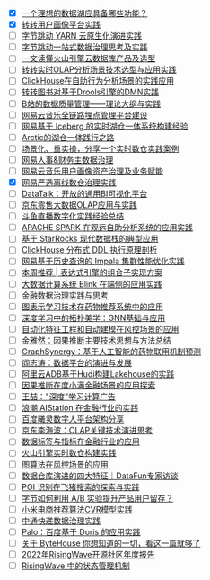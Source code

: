 - [x] [一个理想的数据湖应具备哪些功能？](https://smartsi.blog.csdn.net/article/details/132332451)
- [x] [转转用户画像平台实践](https://smartsi.blog.csdn.net/article/details/128339475)
- [ ] [字节跳动 YARN 云原生化演进实践](https://mp.weixin.qq.com/s/TFW6gumUXsL5BkgP5PIjGg)
- [ ] [字节跳动一站式数据治理思考及实践](https://mp.weixin.qq.com/s/HNb497p9KOnF3d49-F0A2g)
- [ ] [一文读懂火山引擎云数据库产品及选型](https://mp.weixin.qq.com/s/bwo9W4czm1_VHkL2K9nu5Q)
- [ ] [转转实时OLAP分析场景技术选型与应用实践](https://mp.weixin.qq.com/s/Rr_mOssKpdiht7SyVwGIQg)
- [ ] [ClickHouse在自助行为分析场景的实践应用](https://mp.weixin.qq.com/s/TQQqgF15Dct9w_86Rsbijg)
- [ ] [转转图书对基于Drools引擎的DMN实践](https://mp.weixin.qq.com/s/diFz2OkJHxvsANxl_N5leA)
- [ ] [B站的数据质量管理——理论大纲与实践](https://mp.weixin.qq.com/s/l9RV5MfnoaSMLaki0YEC9g)
- [ ] [网易云音乐全链路埋点管理平台建设](https://mp.weixin.qq.com/s/3O22GPGq6zoqEWJ8pLJlFQ)
- [ ] [网易基于 Iceberg 的实时湖仓一体系统构建经验](https://mp.weixin.qq.com/s/o_vDV0bsz1yircknJj_oqA)
- [ ] [Arctic的湖仓一体践行之路](https://mp.weixin.qq.com/s/23UTHsU5pmZpmCXe1oV_7Q)
- [ ] [场景化、重实操，分享一个实时数仓实践案例](https://mp.weixin.qq.com/s/21bokqPVj0twDGDMO12AiQ)
- [ ] [网易人事&财务主数据治理](https://mp.weixin.qq.com/s/w2ZxnwfB4nyMESXSvysfsw)
- [ ] [网易云音乐用户画像资产治理及业务赋能](https://mp.weixin.qq.com/s/5BWCGPmrRhNDeOwL44rbiQ)
- [x] [网易严选离线数仓治理实践](https://smartsi.blog.csdn.net/article/details/128927490)
- [ ] [DataTalk：开放的通用BI可视化平台](https://mp.weixin.qq.com/s/aC0LsddNfWLuSYZErvothg)
- [ ] [​京东零售大数据OLAP应用与实践](https://mp.weixin.qq.com/s/9RKTliadP04YYzLmQbEKjg)
- [ ] [斗鱼直播数字化实践经验总结](https://mp.weixin.qq.com/s/bj3TMI2DhkWqoNKbZMTrHw)
- [ ] [APACHE SPARK 在观远自助分析系统的应用实践](https://mp.weixin.qq.com/s/BXDUNTaISYUEkhRuK8jHHA)
- [ ] [基于 StarRocks 现代数据栈的典型应用](https://mp.weixin.qq.com/s/-AdnrTTMxdGAQqz-_W1oTQ)
- [ ] [ClickHouse 分布式 DDL 执行原理剖析](https://mp.weixin.qq.com/s/pLpXI53zcnRNRi531PVIgA)
- [ ] [网易基于历史查询的 Impala 集群性能优化实践](https://mp.weixin.qq.com/s/xba4hHxiYhksbJkSu5oeQQ)
- [ ] [本周推荐 | 表达式引擎的组合子实现方案](https://mp.weixin.qq.com/s/obGdHPbJlSwqqDk4-vtgZA)
- [ ] [大数据计算系统 Blink 在端侧的应用实践](https://mp.weixin.qq.com/s/BCYV8vbpCPBKQA-QiTf_3g)
- [ ] [金融数据治理实践与思考](https://mp.weixin.qq.com/s/ro63X47TzW39mJW9XBqSRQ)
- [ ] [​图表示学习技术在药物推荐系统中的应用](https://mp.weixin.qq.com/s/p1phl-EbmGDUshkNvbHVgw)
- [ ] [深度学习中的拓扑美学：GNN基础与应用](https://mp.weixin.qq.com/s/kHeAf8SCZvPzfNTTQYo5Uw)
- [ ] [自动化特征工程和自动建模在风控场景的应用](https://mp.weixin.qq.com/s/NwW1Fw4iinPdlEtHf-WizA)
- [ ] [金雅然：因果推断主要技术思想与方法总结](https://mp.weixin.qq.com/s/fLkuMyM86dSTtI8bBdutgw)
- [ ] [GraphSynergy：基于人工智能的药物联用机制预测](https://mp.weixin.qq.com/s/ZiOycIXzmWbwmr4Eigoq6g)
- [ ] [阎志涛：数据平台的演进与发展](https://mp.weixin.qq.com/s/Nj0DL-WBt30DgwYfQqcNZw)
- [ ] [阿里云ADB基于Hudi构建Lakehouse的实践](https://mp.weixin.qq.com/s/3tBsbWX4oqOTeMd-N0T2fw)
- [ ] [因果推断在度小满金融场景的应用探索](https://mp.weixin.qq.com/s/jZbSTKSC0G1VC6qz0VaVfA)
- [ ] [王喆："深度"学习计算广告](https://mp.weixin.qq.com/s/jbgDCSnPRQhOx7XS7M2hGg)
- [ ] [浪潮 AIStation 在金融行业的实践](https://mp.weixin.qq.com/s/Huu9B_p7dRtsYD6KOlYdjA)
- [ ] [百度曦灵数字人平台架构分享](https://mp.weixin.qq.com/s/xjeS-Gl4wip7-Zgr4OeH4A)
- [ ] [京东李海波：OLAP关键技术演进思考](https://mp.weixin.qq.com/s/ORPob1cGRjKCMeupb-bgDw)
- [ ] [数据标签与指标在金融行业的应用](https://mp.weixin.qq.com/s/CLce1oeAgbKRl8emEzROow)
- [ ] [火山引擎实时数仓构建实践](https://mp.weixin.qq.com/s/OYtHE2Rkb_xmD8c6Vwqatw)
- [ ] [图算法在风控场景的应用](https://mp.weixin.qq.com/s/opUSv68huVn0qznkCHJZBQ)
- [ ] [数据仓库演进的四大特征｜DataFun专家访谈](https://mp.weixin.qq.com/s/PKDhFulRNwfCeojuP7s5fg)
- [ ] [POI 识别在飞猪搜索的探索与实践](https://mp.weixin.qq.com/s/D1Ok5qS7X_iE-Bj4J2mIsA)
- [ ] [字节如何利用 A/B 实验提升产品用户留存？](https://mp.weixin.qq.com/s/TD8BaqvLfYoox9KR2oahzA)
- [ ] [小米电商推荐算法CVR模型实践](https://mp.weixin.qq.com/s/dByUTt6PloT0FS3_jxjQag)
- [ ] [中通快递数据治理实践](https://mp.weixin.qq.com/s/KuztBzMyzPfutffIwcZSbw)
- [ ] [Palo：百度基于 Doris 的应用实践](https://mp.weixin.qq.com/s/mNfjh1Wa3k5mepwcP9vbcA)
- [ ] [关于 ByteHouse 你想知道的一切，看这一篇就够了](https://mp.weixin.qq.com/s/PqG9id8ouj6dX1hv2orC7w)
- [ ] [2022年RisingWave开源社区年度报告](https://mp.weixin.qq.com/s/gWZS-CzdWGVxVkwmYDnkyQ)
- [ ] [RisingWave 中的状态管理机制](https://mp.weixin.qq.com/s/L6PJk-yECTv6xRtUQWIh_Q)
